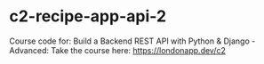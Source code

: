 # c2-recipe-app-api-2
Course code for: Build a Backend REST API with Python &amp; Django - Advanced: Take the course here: https://londonapp.dev/c2
